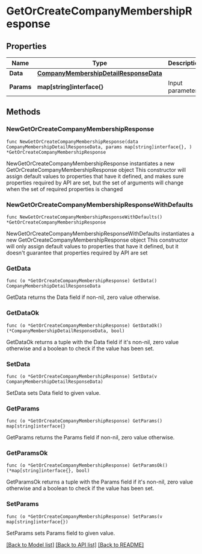 # GetOrCreateCompanyMembershipResponse

## Properties

Name | Type | Description | Notes
------------ | ------------- | ------------- | -------------
**Data** | [**CompanyMembershipDetailResponseData**](CompanyMembershipDetailResponseData.md) |  | 
**Params** | **map[string]interface{}** | Input parameters | 

## Methods

### NewGetOrCreateCompanyMembershipResponse

`func NewGetOrCreateCompanyMembershipResponse(data CompanyMembershipDetailResponseData, params map[string]interface{}, ) *GetOrCreateCompanyMembershipResponse`

NewGetOrCreateCompanyMembershipResponse instantiates a new GetOrCreateCompanyMembershipResponse object
This constructor will assign default values to properties that have it defined,
and makes sure properties required by API are set, but the set of arguments
will change when the set of required properties is changed

### NewGetOrCreateCompanyMembershipResponseWithDefaults

`func NewGetOrCreateCompanyMembershipResponseWithDefaults() *GetOrCreateCompanyMembershipResponse`

NewGetOrCreateCompanyMembershipResponseWithDefaults instantiates a new GetOrCreateCompanyMembershipResponse object
This constructor will only assign default values to properties that have it defined,
but it doesn't guarantee that properties required by API are set

### GetData

`func (o *GetOrCreateCompanyMembershipResponse) GetData() CompanyMembershipDetailResponseData`

GetData returns the Data field if non-nil, zero value otherwise.

### GetDataOk

`func (o *GetOrCreateCompanyMembershipResponse) GetDataOk() (*CompanyMembershipDetailResponseData, bool)`

GetDataOk returns a tuple with the Data field if it's non-nil, zero value otherwise
and a boolean to check if the value has been set.

### SetData

`func (o *GetOrCreateCompanyMembershipResponse) SetData(v CompanyMembershipDetailResponseData)`

SetData sets Data field to given value.


### GetParams

`func (o *GetOrCreateCompanyMembershipResponse) GetParams() map[string]interface{}`

GetParams returns the Params field if non-nil, zero value otherwise.

### GetParamsOk

`func (o *GetOrCreateCompanyMembershipResponse) GetParamsOk() (*map[string]interface{}, bool)`

GetParamsOk returns a tuple with the Params field if it's non-nil, zero value otherwise
and a boolean to check if the value has been set.

### SetParams

`func (o *GetOrCreateCompanyMembershipResponse) SetParams(v map[string]interface{})`

SetParams sets Params field to given value.



[[Back to Model list]](../README.md#documentation-for-models) [[Back to API list]](../README.md#documentation-for-api-endpoints) [[Back to README]](../README.md)


